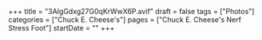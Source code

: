 +++
title = "3AIgGdxg27G0qKrWwX6P.avif"
draft = false
tags = ["Photos"]
categories = ["Chuck E. Cheese's"]
pages = ["Chuck E. Cheese's Nerf Stress Foot"]
startDate = ""
+++
